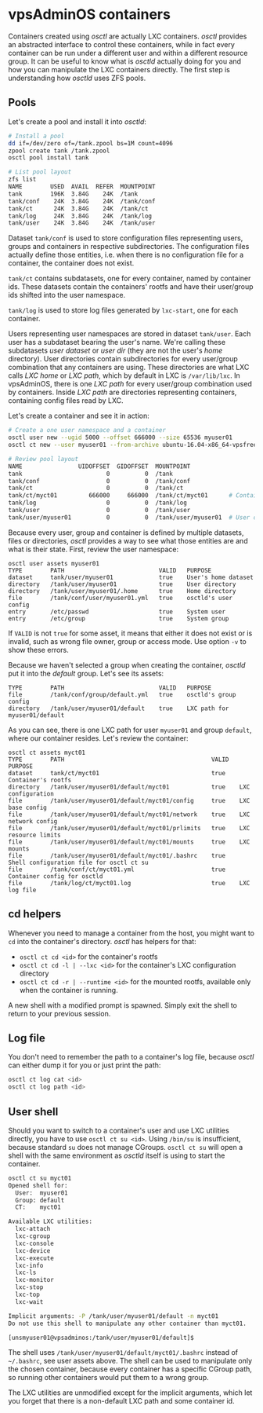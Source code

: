 # vpsAdminOS containers

Containers created using *osctl* are actually LXC containers. *osctl* provides
an abstracted interface to control these containers, while in fact every
container can be run under a different user and within a different resource
group. It can be useful to know what is *osctld* actually doing for you and how
you can manipulate the LXC containers directly. The first step is understanding
how *osctld* uses ZFS pools.

## Pools
Let's create a pool and install it into *osctld*:

```bash
# Install a pool
dd if=/dev/zero of=/tank.zpool bs=1M count=4096
zpool create tank /tank.zpool
osctl pool install tank

# List pool layout
zfs list
NAME        USED  AVAIL  REFER  MOUNTPOINT
tank        196K  3.84G    24K  /tank
tank/conf    24K  3.84G    24K  /tank/conf
tank/ct      24K  3.84G    24K  /tank/ct
tank/log     24K  3.84G    24K  /tank/log
tank/user    24K  3.84G    24K  /tank/user
```

Dataset `tank/conf` is used to store configuration files representing users,
groups and containers in respective subdirectories. The configuration files
actually define those entities, i.e. when there is no configuration file for
a container, the container does not exist.

`tank/ct` contains subdatasets, one for every container, named by container ids.
These datasets contain the containers' rootfs and have their user/group ids
shifted into the user namespace.

`tank/log` is used to store log files generated by `lxc-start`, one for each
container.

Users representing user namespaces are stored in dataset `tank/user`. Each
user has a subdataset bearing the user's name. We're calling these subdatasets
*user dataset* or *user dir* (they are not the user's *home* directory). User
directories contain subdirectories for every user/group combination that any
containers are using. These directories are what LXC calls *LXC home* or
*LXC path*, which by default in LXC is `/var/lib/lxc`. In vpsAdminOS, there is
one *LXC path* for every user/group combination used by containers.
Inside *LXC path* are directories representing containers, containing config
files read by LXC.

Let's create a container and see it in action:

```bash
# Create a one user namespace and a container
osctl user new --ugid 5000 --offset 666000 --size 65536 myuser01
osctl ct new --user myuser01 --from-archive ubuntu-16.04-x86_64-vpsfree.tar.gz myct01

# Review pool layout
NAME                UIDOFFSET  GIDOFFSET  MOUNTPOINT
tank                        0          0  /tank
tank/conf                   0          0  /tank/conf
tank/ct                     0          0  /tank/ct
tank/ct/myct01         666000     666000  /tank/ct/myct01      # Container rootfs
tank/log                    0          0  /tank/log
tank/user                   0          0  /tank/user
tank/user/myuser01          0          0  /tank/user/myuser01  # User dataset/directory
```

Because every user, group and container is defined by multiple datasets, files
or directories, *osctl* provides a way to see what those entities are and what
is their state. First, review the user namespace:

```console
osctl user assets myuser01
TYPE        PATH                           VALID   PURPOSE              
dataset     tank/user/myuser01             true    User's home dataset  
directory   /tank/user/myuser01            true    User directory       
directory   /tank/user/myuser01/.home      true    Home directory       
file        /tank/conf/user/myuser01.yml   true    osctld's user config 
entry       /etc/passwd                    true    System user          
entry       /etc/group                     true    System group
```

If `VALID` is not `true` for some asset, it means that either it does not exist
or is invalid, such as wrong file owner, group or access mode. Use option `-v`
to show these errors.

Because we haven't selected a group when creating the container, *osctld* put
it into the *default* group. Let's see its assets:

```console
TYPE        PATH                           VALID   PURPOSE                       
file        /tank/conf/group/default.yml   true    osctld's group config         
directory   /tank/user/myuser01/default    true    LXC path for myuser01/default
```

As you can see, there is one LXC path for user `myuser01` and group `default`,
where our container resides. Let's review the container:

```console
osctl ct assets myct01
TYPE        PATH                                          VALID   PURPOSE
dataset     tank/ct/myct01                                true    Container's rootfs
directory   /tank/user/myuser01/default/myct01            true    LXC configuration
file        /tank/user/myuser01/default/myct01/config     true    LXC base config
file        /tank/user/myuser01/default/myct01/network    true    LXC network config
file        /tank/user/myuser01/default/myct01/prlimits   true    LXC resource limits
file        /tank/user/myuser01/default/myct01/mounts     true    LXC mounts
file        /tank/user/myuser01/default/myct01/.bashrc    true    Shell configuration file for osctl ct su
file        /tank/conf/ct/myct01.yml                      true    Container config for osctld
file        /tank/log/ct/myct01.log                       true    LXC log file
```

## cd helpers
Whenever you need to manage a container from the host, you might want to `cd`
into the container's directory. *osctl* has helpers for that:

 - `osctl ct cd <id>` for the container's rootfs
 - `osctl ct cd -l | --lxc <id>` for the container's LXC configuration directory
 - `osctl ct cd -r | --runtime <id>` for the mounted rootfs, available only
   when the container is running.

A new shell with a modified prompt is spawned. Simply exit the shell to return
to your previous session.

## Log file
You don't need to remember the path to a container's log file, because *osctl*
can either dump it for you or just print the path:

```bash
osctl ct log cat <id>
osctl ct log path <id>
```

## User shell
Should you want to switch to a container's user and use LXC utilities directly,
you have to use `osctl ct su <id>`. Using `/bin/su` is insufficient, because standard
`su` does not manage CGroups. `osctl ct su` will open a shell with the same
environment as *osctld* itself is using to start the container.

```bash
osctl ct su myct01
Opened shell for:
  User:  myuser01
  Group: default
  CT:    myct01

Available LXC utilities:
  lxc-attach
  lxc-cgroup
  lxc-console
  lxc-device
  lxc-execute
  lxc-info
  lxc-ls
  lxc-monitor
  lxc-stop
  lxc-top
  lxc-wait

Implicit arguments: -P /tank/user/myuser01/default -n myct01
Do not use this shell to manipulate any other container than myct01.

[unsmyuser01@vpsadminos:/tank/user/myuser01/default]$ 
```

The shell uses `/tank/user/myuser01/default/myct01/.bashrc` instead of
`~/.bashrc`, see user assets above. The shell can be used to manipulate only
the chosen container, because every container has a specific CGroup path,
so running other containers would put them to a wrong group.

The LXC utilities are unmodified except for the implicit arguments, which let
you forget that there is a non-default LXC path and some container id.

